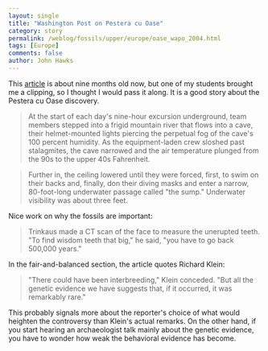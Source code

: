 ```yaml
---
layout: single 
title: "Washington Post on Pestera cu Oase" 
category: story
permalink: /weblog/fossils/upper/europe/oase_wapo_2004.html
tags: [Europe] 
comments: false 
author: John Hawks 
---
```



<p>
This <a href="http://www.washingtonpost.com/wp-dyn/articles/A34116-2004Sep19.html">article</a> is about nine months old now, but one of my students brought me a clipping, so I thought I would pass it along. It is a good story about the Pestera cu Oase discovery. 
</p>

<blockquote>At the start of each day's nine-hour excursion underground, team members stepped into a frigid mountain river that flows into a cave, their helmet-mounted lights piercing the perpetual fog of the cave's 100 percent humidity. As the equipment-laden crew sloshed past stalagmites, the cave narrowed and the air temperature plunged from the 90s to the upper 40s Fahrenheit.</blockquote>

<blockquote>Further in, the ceiling lowered until they were forced, first, to swim on their backs and, finally, don their diving masks and enter a narrow, 80-foot-long underwater passage called "the sump." Underwater visibility was about three feet.</blockquote>

<p>
Nice work on why the fossils are important: 
</p>

<blockquote>Trinkaus made a CT scan of the face to measure the unerupted teeth. "To find wisdom teeth that big," he said, "you have to go back 500,000 years."</blockquote>

<p>
In the fair-and-balanced section, the article quotes Richard Klein: 
</p>

<blockquote>"There could have been interbreeding," Klein conceded. "But all the genetic evidence we have suggests that, if it occurred, it was remarkably rare."</blockquote>

<p>
This probably signals more about the reporter's choice of what would heighten the controversy than Klein's actual remarks. On the other hand, if you start hearing an archaeologist talk mainly about the genetic evidence, you have to wonder how weak the behavioral evidence has become. 
</p>

